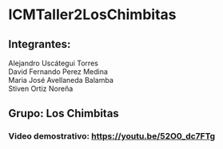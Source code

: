 # ICMTaller2LosChimbitas

## Integrantes:

Alejandro Uscátegui Torres <br>
David Fernando Perez Medina <br>
Maria José Avellaneda Balamba <br>
Stiven Ortiz Noreña <br>

## Grupo: Los Chimbitas

### Video demostrativo: https://youtu.be/52O0_dc7FTg
